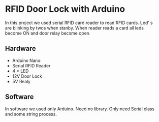 
# RFID Door Lock with Arduino

In this project we used serial RFID card reader to read RFID cards. Led' s are blinking by twos when stanby. When reader reads a card all leds become ON and door relay become open. 

## Hardware

* Arduino Nano
* Serial RFID Reader
* 4 * LED
* 12V Door Lock
* 5V Realy

## Software

In software we used only Arduino. Need no library. Only need Serial class and some string process. 